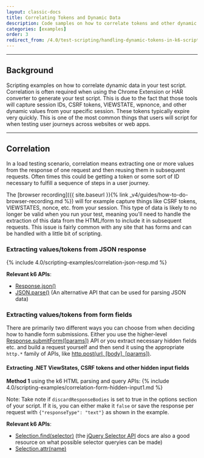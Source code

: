 ```yaml
---
layout: classic-docs
title: Correlating Tokens and Dynamic Data
description: Code samples on how to correlate tokens and other dynamic data. These methods work for hidden fields such as CSRF, Nonce, VIEWSTATES, etc.
categories: [examples]
order: 3
redirect_from: /4.0/test-scripting/handling-dynamic-tokens-in-k6-scripts/
---
```


***

<h2>Background</h2>

Scripting examples on how to correlate dynamic data in your test script.  Correlation is often required when using the Chrome Extension or HAR converter to generate your test script.  This is due to the fact that those tools will capture session IDs, CSRF tokens, VIEWSTATE, wpnonce, and other dynamic values from your specific session.  These tokens typically expire very quickly.  This is one of the most common things that users will script for when testing user journeys across websites or web apps. 

***


## Correlation
In a load testing scenario, correlation means extracting one or more values from the response of one request and then reusing them in subsequent requests. Often times this could be getting a token or some sort of ID necessary to fulfill a sequence of steps in a user journey.

The [browser recording]({{ site.baseurl }}{% link _v4/guides/how-to-do-browser-recording.md %}) will for example capture things like CSRF tokens, VIEWSTATES, nonce, etc. from your session. This type of data is likely to no longer be valid when you run your test, meaning you'll need to handle the extraction of this data from the HTML/form to include it in subsequent requests. This issue is fairly common with any site that has forms and can be handled with a little bit of scripting.

### Extracting values/tokens from JSON response
{% include 4.0/scripting-examples/correlation-json-resp.md %}

**Relevant k6 APIs**:
- [Response.json()](https://docs.k6.io/docs/response-k6http)
- [JSON.parse()](https://developer.mozilla.org/en-US/docs/Web/JavaScript/Reference/Global_Objects/JSON/parse) (An alternative API that can be used for parsing JSON data)

### Extracting values/tokens from form fields
There are primarily two different ways you can choose from when deciding how to handle form submissions. Either you use the higher-level [Response.submitForm([params])](https://docs.k6.io/docs/responsesubmitform-params) API or you extract necessary hidden fields etc. and build a request yourself and then send it using the appropriate `http.*` family of APIs, like [http.post(url, [body], [params])](https://docs.k6.io/docs/post-url-body-params).

#### Extracting .NET ViewStates, CSRF tokens and other hidden input fields


**Method 1** using the k6 HTML parsing and query APIs:
{% include 4.0/scripting-examples/correlation-form-hidden-input1.md %}

Note:  Take note if `discardResponseBodies` is set to true in the options
section of your script. If it is, you can either make it `false` or save the response per
request with `{"responseType": "text"}` as shown in the example.

<!--**Method 2** using standard JS regex APIs:
{% include 4.0/scripting-examples/correlation-form-hidden-input2.md %}

Important Notes: The above example is a working one for the site specified.
You will need to determine which page the hidden form field is present on, save
the response, search the DOM for the correct element and assign that to a variable.
The final step is to concatenate that in future requests.

Update the above note as neccessary once code is updated.

-->
**Relevant k6 APIs**:
- [Selection.find(selector)](https://docs.k6.io/docs/responsesubmitform-params) (the [jQuery Selector API](http://api.jquery.com/category/selectors/) docs are also a good resource on what possible selector queryies can be made)
- [Selection.attr(name)](https://docs.k6.io/docs/selectionattrname)
